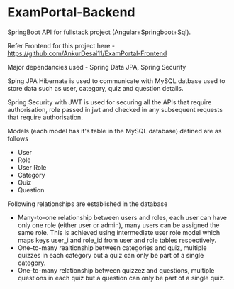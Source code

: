 # ExamPortal-Backend

SpringBoot API for fullstack project (Angular+Springboot+Sql). 

Refer Frontend for this project here - https://github.com/AnkurDesai11/ExamPortal-Frontend

Major dependancies used - Spring Data JPA, Spring Security

Sping JPA Hibernate is used to communicate with MySQL datbase  used to store data such as user, category, quiz and question details.

Spring Security with JWT is used for securing all the APIs that require authorisation, role passed in jwt and checked in any subsequent requests that require authorisation.

Models (each model has it's table in the MySQL database) defined are as follows
* User
* Role
* User Role
* Category
* Quiz
* Question

Following relationships are established in the database
* Many-to-one relationship between users and roles, each user can have only one role (either user or admin), many users can be assigned the same role. This is achieved using intermediate user role model which maps keys user_i and role_id from user and role tables respectively. 
* One-to-many realtionship between categories and quiz, multiple quizzes in each category but a quiz can only be part of a single category.
* One-to-many relationship between quizzez and questions, multiple questions in each quiz but a question can only be part of a single quiz.
